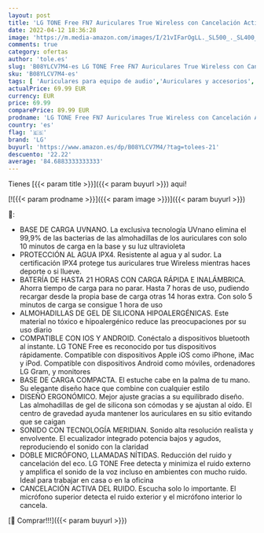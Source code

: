 ```yaml
---
layout: post
title: 'LG TONE Free FN7 Auriculares True Wireless con Cancelación Activa del Ruido  Tecnología Meridian Sound  base de carga con autolimpieza UVnano  doble micrófono compatible con iPhone y Android  negro'
date: 2022-04-12 18:36:28
image: 'https://m.media-amazon.com/images/I/21vIFarOgLL._SL500_._SL400_.jpg'
comments: true
category: ofertas
author: 'tole.es'
slug: 'B08YLCV7M4-es LG TONE Free FN7 Auriculares True Wireless con Cancelación...'
sku: 'B08YLCV7M4-es'
tags: [ 'Auriculares para equipo de audio','Auriculares y accesorios','Electrónica','iphone','lg', ]
actualPrice: 69.99 EUR
currency: EUR
price: 69.99
comparePrice: 89.99 EUR
prodname: 'LG TONE Free FN7 Auriculares True Wireless con Cancelación Activa del Ruido  Tecnología Meridian Sound  base de carga con autolimpieza UVnano  doble micrófono compatible con iPhone y Android  negro'
country: 'es'
flag: '🇪🇸'
brand: 'LG'
buyurl: 'https://www.amazon.es/dp/B08YLCV7M4/?tag=tolees-21'
descuento: '22.22'
average: '84.6883333333333'
---
```


Tienes [{{< param title >}}]({{< param buyurl >}}) aqui!

[![{{< param prodname >}}]({{< param image >}})]({{< param buyurl >}})

🔎:

- BASE DE CARGA UVNANO. La exclusiva tecnología UVnano elimina el 99,9% de las bacterias de las almohadillas de los auriculares con solo 10 minutos de carga en la base y su luz ultravioleta
- PROTECCIÓN AL AGUA IPX4. Resistente al agua y al sudor. La certificación IPX4 protege tus auriculares true Wireless mientras haces deporte o si llueve.
- BATERÍA DE HASTA 21 HORAS CON CARGA RÁPIDA E INALÁMBRICA. Ahorra tiempo de carga para no parar. Hasta 7 horas de uso, pudiendo recargar desde la propia base de carga otras 14 horas extra. Con solo 5 minutos de carga se consigue 1 hora de uso
- ALMOHADILLAS DE GEL DE SILICONA HIPOALERGÉNICAS. Este material no tóxico e hipoalergénico reduce las preocupaciones por su uso diario
- COMPATIBLE CON IOS Y ANDROID. Conéctalo a dispositivos bluetooth al instante. LG TONE Free es reconocido por tus dispositivos rápidamente. Compatible con dispositivos Apple iOS como iPhone, iMac y iPod. Compatible con dispositivos Android como móviles, ordenadores LG Gram, y monitores
- BASE DE CARGA COMPACTA. El estuche cabe en la palma de tu mano. Su elegante diseño hace que combine con cualquier estilo
- DISEÑO ERGONÓMICO. Mejor ajuste gracias a su equilibrado diseño. Las almohadillas de gel de silicona son cómodas y se ajustan al oído. El centro de gravedad ayuda mantener los auriculares en su sitio evitando que se caigan
- SONIDO CON TECNOLOGÍA MERIDIAN. Sonido alta resolución realista y envolvente. El ecualizador integrado potencia bajos y agudos, reproduciendo el sonido con la claridad
- DOBLE MICRÓFONO, LLAMADAS NÍTIDAS. Reducción del ruido y cancelación del eco. LG TONE Free detecta y minimiza el ruido externo y amplifica el sonido de la voz incluso en ambientes con mucho ruido. Ideal para trabajar en casa o en la oficina
- CANCELACIÓN ACTIVA DEL RUIDO. Escucha solo lo importante. El micrófono superior detecta el ruido exterior y el micrófono interior lo cancela.

[🛒 Comprar!!!]({{< param buyurl >}})
